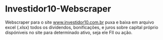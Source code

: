 # Investidor10-Webscraper
Webscraper para o site www.investidor10.com.br puxa e baixa em arquivo excel (.xlsx) todos os dividendos, bonificações, e juros sobre capital próprio dispóniveis no site para determinado ativo, seja ele FII ou ação.
